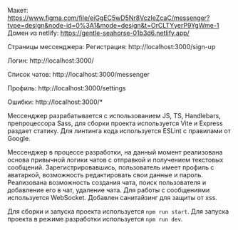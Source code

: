 Макет: https://www.figma.com/file/eiGgEC5wD5Nr8VczIeZcaC/messenger?type=design&node-id=0%3A1&mode=design&t=OrCLTYyerP9YgWme-1
Домен из netlify: https://gentle-seahorse-01b3d6.netlify.app/

Cтраницы мессенджера:
Регистрация:
http://localhost:3000/sign-up

Логин:
http://localhost:3000/

Список чатов:
http://localhost:3000/messenger

Профиль:
http://localhost:3000/settings

Ошибки:
http://localhost:3000/*



Мессенджер разрабатывается с использованием JS, TS, Hаndlebars, препроцессора Sass, для сборки проекта используется Vite и Express раздает статику.
Для линтинга кода используется ESLint с правилами от Google.

Мессенджер в процессе разработки, на данный момент реализована основа привычной логики чатов с отправкой и получением текстовых сообщений.
Зарегистрировавшись, пользователь имеет профиль с аватаркой, возможность редактировать свои данные и пароль.
Реализована возможность создания чата, поиск пользователя и добавление его в чат, удаление чата. Для работы с сообщениями используется WebSocket.
Добавлен санитайзинг для защиты от xss.


Для сборки и запуска проекта используется ```npm run start```.
Для запуска проекта в режиме разработки используется ```npm run dev```.
